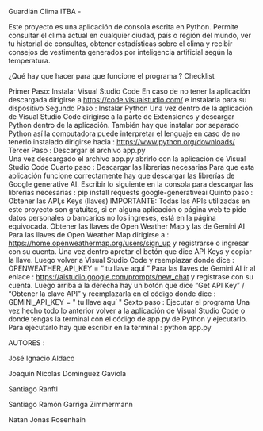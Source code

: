 Guardián Clima ITBA - 

Este proyecto es una aplicación de consola escrita en Python. Permite consultar el clima actual en cualquier ciudad, país o región del mundo, ver tu historial de consultas, obtener estadísticas sobre el clima y recibir consejos de vestimenta generados por inteligencia artificial según la temperatura.

¿Qué hay que hacer para que funcione el programa ? Checklist 

Primer Paso: Instalar Visual Studio Code 
En caso de no tener la aplicación descargada dirigirse a https://code.visualstudio.com/ e instalarla para su dispositivo
Segundo Paso : Instalar Python 
Una vez dentro de la aplicación de Visual Studio Code dirigirse a la parte de Extensiones y descargar Python dentro de la aplicación. 
También hay que instalar por separado Python así la computadora puede interpretar el lenguaje en caso de no tenerlo instalado dirigirse hacia : https://www.python.org/downloads/ 
Tercer Paso : Descargar el archivo app.py 	
Una vez descargado el archivo app.py abrirlo con la aplicación de Visual Studio Code
Cuarto paso : Descargar las librerias necesarias 
Para que esta aplicación funcione correctamente hay que descargar las librerías de Google generative AI. Escribir lo siguiente en la consola para descargar las librerias necesarias :  pip install requests google-generativeai
Quinto paso : Obtener las API,s Keys (llaves) 
IMPORTANTE: Todas las APIs utilizadas en este proyecto son gratuitas, si en alguna aplicación o página web te pide datos personales o bancarios no los ingreses, está en la página equivocada. 
Obtener las llaves de Open Weather Map y las de Gemini AI 
Para las llaves de Open Weather Map dirigirse a : https://home.openweathermap.org/users/sign_up 
y registrarse o ingresar con su cuenta. 
Una vez dentro apretar el botón que dice API Keys y copiar la llave. Luego volver a Visual Studio Code y reemplazar donde dice : 
OPENWEATHER_API_KEY = “ tu llave aquí ” 
Para las llaves de Gemini AI ir al enlace : https://aistudio.google.com/prompts/new_chat y registrase con su cuenta. Luego arriba a la derecha hay un botón que dice “Get API Key” / “Obtener la clave API” y reemplazarla en el código donde dice :  
GEMINI_API_KEY = " tu llave aquí "
Sexto paso : Ejecutar el programa 
Una vez hecho todo lo anterior volver a la aplicación de Visual Studio Code o donde tengas la terminal con el código de app.py de Python y ejecutarlo. Para ejecutarlo hay que escribir en la terminal : python app.py 


AUTORES : 

José Ignacio Aldaco

Joaquín Nicolás Dominguez Gaviola

Santiago Ranftl

Santiago Ramón Garriga Zimmermann

Natan Jonas Rosenhain
